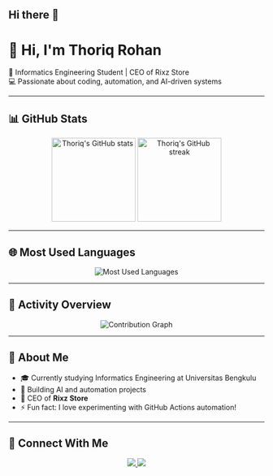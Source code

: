 ## Hi there 👋
# 👋 Hi, I'm Thoriq Rohan

🚀 Informatics Engineering Student | CEO of Rixz Store  
💻 Passionate about coding, automation, and AI-driven systems  

---

## 📊 GitHub Stats

<p align="center">
  <img src="https://github-readme-stats.vercel.app/api?username=uwakmusang4-rgb&show_icons=true&theme=tokyonight" alt="Thoriq's GitHub stats" height="165" />
  <img src="https://github-readme-streak-stats.herokuapp.com/?user=uwakmusang4-rgb&theme=tokyonight" alt="Thoriq's GitHub streak" height="165" />
</p>

---

## 🌐 Most Used Languages

<p align="center">
  <img src="https://github-readme-stats.vercel.app/api/top-langs/?username=ThoriqRohan&layout=compact&theme=tokyonight" alt="Most Used Languages" />
</p>

---

## 🧠 Activity Overview

<p align="center">
  <img src="https://github-contribution-stats.vercel.app/api/?username=ThoriqRohan&theme=tokyonight" alt="Contribution Graph" />
</p>

---

## 🧩 About Me

- 🎓 Currently studying Informatics Engineering at Universitas Bengkulu  
- 🧠 Building AI and automation projects  
- 🏢 CEO of **Rixz Store**  
- ⚡ Fun fact: I love experimenting with GitHub Actions automation!

---

## 🔗 Connect With Me

<p align="center">
  <a href="https://github.com/ThoriqRohan" target="_blank">
    <img src="https://img.shields.io/badge/GitHub-181717?style=for-the-badge&logo=github&logoColor=white"/>
  </a>
  <a href="mailto:thoriqrohan@example.com">
    <img src="https://img.shields.io/badge/Email-D14836?style=for-the-badge&logo=gmail&logoColor=white"/>
  </a>
</p>

<!--
**uwakmusang4-rgb/uwakmusang4-rgb** is a ✨ _special_ ✨ repository because its `README.md` (this file) appears on your GitHub profile.

Here are some ideas to get you started:

- 🔭 I’m currently working on ...
- 🌱 I’m currently learning ...
- 👯 I’m looking to collaborate on ...
- 🤔 I’m looking for help with ...
- 💬 Ask me about ...
- 📫 How to reach me: ...
- 😄 Pronouns: ...
- ⚡ Fun fact: ...
-->
